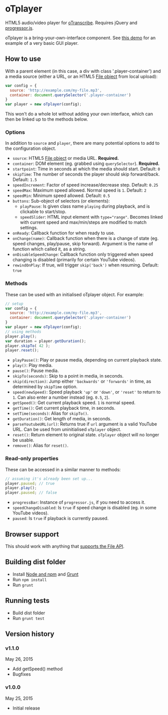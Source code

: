 # oTplayer

HTML5 audio/video player for [oTranscribe](https://github.com/otranscribe/otranscribe). Requires jQuery and [progressor.js](https://github.com/ejb/progressor.js).

oTplayer is a bring-your-own-interface component. See [this demo](http://otranscribe.com/oTplayer/examples/basic-player.html) for an example of a very basic GUI player.

## How to use

With a parent element (in this case, a div with class '.player-container') and a media source (either a URL, or an HTML5 [File object](https://developer.mozilla.org/en/docs/Web/API/File) from local upload):

```js
var config = {
  source: 'http://example.com/my-file.mp3',
  container: document.querySelector('.player-container')
}
var player = new oTplayer(config);
```

This won't do a whole lot without adding your own interface, which can then be linked up to the methods below.

### Options

In addition to `source` and `player`, there are many potential options to add to the configuration object.

- `source`: HTML5 [File object](https://developer.mozilla.org/en/docs/Web/API/File) or media URL. **Required.**
- `container`: DOM element (eg. grabbed using `querySelector`). **Required.**
- `startpoint`: Time in seconds at which the media should start. Default: `0`
- `skipTime`: The number of seconds the player should skip forward/back. Default: `1.5`
- `speedIncrement`: Factor of speed increase/decrease step. Default: `0.25`
- `speedMax`: Maximum speed allowed. Normal speed is `1`. Default: `2`
- `speedMin`: Minimum speed allowed. Default: `0.5`
- `buttons`: Sub-object of selectors (or elements):
    - `playPause`: Is given class name `playing` during playback, and is clickable to start/stop.
    - `speedSlider`: HTML input element with `type="range"`. Becomes linked with current speed and max/min/steps are modified to match settings.
- `onReady`: Callback function for when ready to use.
- `onChange(name)`: Callback function when there is a change of state (eg. speed changes, play/pause, skip forward). Argument is the name of function which called it, as a string.
- `onDisableSpeedChange`: Callback function only triggered when speed changing is disabled (primarily for certain YouTube videos).
- `rewindOnPlay`: If true, will trigger `skip('back')` when resuming. Default: `true`

### Methods

These can be used with an initialised oTplayer object. For example:

```js
// setup
var config = {
  source: 'http://example.com/my-file.mp3',
  container: document.querySelector('.player-container')
}
var player = new oTplayer(config);
// using methods
player.play();
var duration = player.getDuration();
player.skipTo( 42 );
player.reset();
```

- `playPause()`: Play or pause media, depending on current playback state.
- `play()`: Play media.
- `pause()`: Pause media.
- `skipTo(seconds)`: Skip to a point in media, in seconds.
- `skip(direction)`: Jump either `'backwards'` or `'forwards'` in time, as determined by `skipTime` option.
- `speed(newSpeed)`: Speed playback `'up'` or `'down'`, or `'reset'` to return to `1`. Can also enter a number instead (eg. `0.5`, `2`).
- `getSpeed()`: Get current playback speed. `1` is normal speed.
- `getTime()`: Get current playback time, in seconds.
- `setTime(seconds)`: Alias for `skipTo()`.
- `getDuration()`: Get length of media, in seconds.
- `parseYoutubeURL(url)`: Returns true if `url` argument is a valid YouTube URL. Can be used from uninitialised `oTplayer` object.
- `reset()`: Return element to original state. `oTplayer` object will no longer be usable.
- `remove()`: Alias for `reset()`.

### Read-only properties

These can be accessed in a similar manner to methods:

```js
// assuming it's already been set up...
player.paused; // true
player.play();
player.paused; // false
```

- `progressBar`: Instance of `progressor.js`, if you need to access it.
- `speedChangeDisabled`: Is `true` if speed change is disabled (eg. in some YouTube videos).
- `paused`: Is `true` if playback is currently paused.

## Browser support

This should work with anything that [supports the File API](http://caniuse.com/#feat=fileapi).

## Building dist folder

- Install [Node and npm](https://nodejs.org) and [Grunt](http://gruntjs.com)
- Run `npm install`
- Run `grunt`

## Running tests

- Build dist folder
- Run `grunt test`

## Version history

### v1.1.0

May 26, 2015

- Add getSpeed() method
- Bugfixes


### v1.0.0

May 25, 2015

- Initial release
